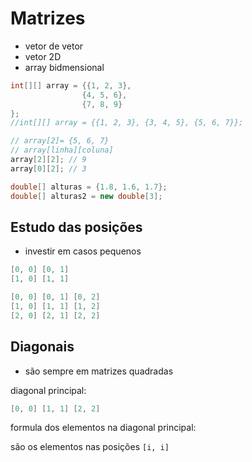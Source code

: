 # Matrizes

- vetor de vetor
- vetor 2D
- array bidmensional

```cs
int[][] array = {{1, 2, 3},
                {4, 5, 6},
                {7, 8, 9}
};
//int[][] array = {{1, 2, 3}, {3, 4, 5}, {5, 6, 7}};

// array[2]= {5, 6, 7}
// array[linha][coluna]
array[2][2]; // 9
array[0][2]; // 3

double[] alturas = {1.8, 1.6, 1.7};
double[] alturas2 = new double[3];
```

## Estudo das posições

- investir em casos pequenos

```cs
[0, 0] [0, 1]
[1, 0] [1, 1]
``` 

```cs
[0, 0] [0, 1] [0, 2]
[1, 0] [1, 1] [1, 2]
[2, 0] [2, 1] [2, 2]
```

## Diagonais

- são sempre em matrizes quadradas

diagonal principal:

```cs
[0, 0] [1, 1] [2, 2]
```

formula dos elementos na diagonal principal:

são os elementos nas posições `[i, i]`